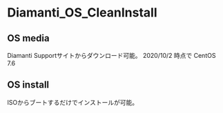 # Diamanti_OS_CleanInstall

## OS media
Diamanti Supportサイトからダウンロード可能。
2020/10/2 時点で CentOS 7.6  

## OS install
ISOからブートするだけでインストールが可能。  






